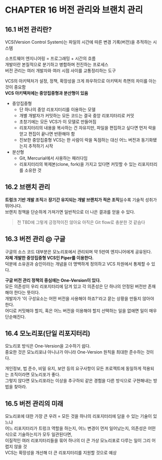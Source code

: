 # CHAPTER 16 버전 관리와 브랜치 관리

## 16.1 버전 관리란?

VCS(Version Control System)는 파일의 시간에 따른 변경 기록(버전)을 추적하는 시스템  

소프트웨어 엔지니어링 = 프로그래밍 + 시간의 흐름  
개발이란 본질적으로 분기하고 병합하며 전진하는 프로세스  
버전 관리는 여러 개발자와 여러 시점 사이를 교통정리하는 도구

VCS의 아키텍처가 설정, 정책, 확장성을 크게 좌우하므로 아키텍처 측면의 차이를 아는 것이 중요함  
**VCS 아키텍처에는 중앙집중형과 분산형이 있음**  
- 중앙집중형
  - 단 하나의 중앙 리포지터리를 이용하는 모델
  - 개별 개발자가 커밋하는 모든 코드는 결국 중앙 리포지터리로 커밋
  - 초창기에는 모든 VCS가 이 모델로 만들어짐
  - 리포지터리의 내용을 복사하는 건 자유지만, 파일을 편집하고 싶다면 먼저 락을 얻고 편집이 끝나면 반환해야 함
  - 진보한 중앙집중형 VCS는 한 사람이 락을 독점하는 대신 어느 버전과 동기화됐는지 추적하기 시작
- 분산형
  - Git, Mercurial에서 사용하는 패러다임
  - 리포지터리의 복제본(clone, fork)을 가지고 있다면 커밋할 수 있는 리포지터리를 소유한 것

## 16.2 브랜치 관리

**트렁크 기반 개발 조직**과 **장기간 유지되는 개발 브랜치가 적은 조직**일수록 기술적 성취가 뛰어나다.  
브랜치 정책을 단순하게 가져가면 일반적으로 더 나은 결과를 얻을 수 있다.

> 전 TBD에 그렇게 긍정적이진 않아요 아직은 Git flow로 충분한 것 같슴다

## 16.3 버전 관리 @ 구글

구글의 소스 코드 대부분은 모노리포에서 관리되며 약 5만여 엔지니어에게 공유된다.  
**자체 개발한 중앙집중형 VCS인 Piper를 이용한다.**  
덕분에 소유권과 승인이라는 개념을 더 명백하게 정의하고 VCS 차원에서 통제할 수 있다.

**구글 버전 관리 정책의 중심에는 One-Version이 있다.**  
모든 의존성이 우리 리포지터리에 담겨 있고 각 의존성은 단 하나의 안정된 버전만 존재해야 한다는 뜻이다.  
개발자가 '이 구성요소는 어떤 버전을 사용해야 하죠?'라고 묻는 상황을 만들지 않아야 한다.  
어디로 커밋해야 할지, 혹은 어느 버전을 이용해야 할지 선택하는 일을 없애면 일이 매우 단순해진다.

## 16.4 모노리포(단일 리포지터리)

모노리포 방식은 One-Version을 고수하기 쉽다.  
중요한 것은 모노리포냐 아니냐가 아니라 One-Version 원칙을 최대한 준수하는 것이다.  

개인정보, 법 준수, 비밀 유지, 보안 등의 요구사항이 모든 프로젝트에 동일하게 적용되는 조직이라면 모노리포가 좋다.  
그렇지 않다면 모노리포라는 이상을 추구하되 같은 경험을 다른 방식으로 구현해내는 방법을 찾아라.

## 16.5 버전 관리의 미래

모노리포에 대한 가장 큰 우려 = 모든 것을 하나의 리포지터리에 담을 수 있는 기술이 있느냐  
어느 리포지터리가 트렁크 역할을 하는지, 어느 변경이 먼저 일어났는지, 의존성은 어떤 식으로 기술하는지가 모두 일관된다면,  
이질적인 여러 리포지터리들을 묶어 하나의 더 큰 가상 모노리포로 다루는 일이 그리 어렵지 않을 것  
VCS는 확장성을 개선해 더 큰 리포지터리를 지원할 것으로 예상

